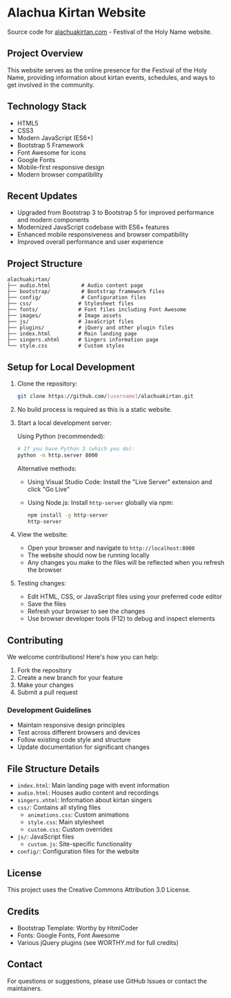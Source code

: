 # Alachua Kirtan Website

Source code for [alachuakirtan.com](https://alachuakirtan.com) - Festival of the Holy Name website.

## Project Overview

This website serves as the online presence for the Festival of the Holy Name, providing information about kirtan events, schedules, and ways to get involved in the community.

## Technology Stack

- HTML5
- CSS3
- Modern JavaScript (ES6+)
- Bootstrap 5 Framework
- Font Awesome for icons
- Google Fonts
- Mobile-first responsive design
- Modern browser compatibility

## Recent Updates

- Upgraded from Bootstrap 3 to Bootstrap 5 for improved performance and modern components
- Modernized JavaScript codebase with ES6+ features
- Enhanced mobile responsiveness and browser compatibility
- Improved overall performance and user experience

## Project Structure

```curl
alachuakirtan/
├── audio.html          # Audio content page
├── bootstrap/          # Bootstrap framework files
├── config/             # Configuration files
├── css/               # Stylesheet files
├── fonts/             # Font files including Font Awesome
├── images/            # Image assets
├── js/                # JavaScript files
├── plugins/           # jQuery and other plugin files
├── index.html         # Main landing page
├── singers.xhtml      # Singers information page
└── style.css          # Custom styles
```

## Setup for Local Development

1. Clone the repository:

   ```bash
   git clone https://github.com/[username]/alachuakirtan.git
   ```

2. No build process is required as this is a static website.

3. Start a local development server:

   Using Python (recommended):

   ```bash
   # If you have Python 3 (which you do):
   python -m http.server 8000
   ```

   Alternative methods:
   - Using Visual Studio Code: Install the "Live Server" extension and click "Go Live"
   - Using Node.js: Install `http-server` globally via npm:

     ```bash
     npm install -g http-server
     http-server
     ```

4. View the website:
   - Open your browser and navigate to `http://localhost:8000`
   - The website should now be running locally
   - Any changes you make to the files will be reflected when you refresh the browser

5. Testing changes:
   - Edit HTML, CSS, or JavaScript files using your preferred code editor
   - Save the files
   - Refresh your browser to see the changes
   - Use browser developer tools (F12) to debug and inspect elements

## Contributing

We welcome contributions! Here's how you can help:

1. Fork the repository
2. Create a new branch for your feature
3. Make your changes
4. Submit a pull request

### Development Guidelines

- Maintain responsive design principles
- Test across different browsers and devices
- Follow existing code style and structure
- Update documentation for significant changes

## File Structure Details

- `index.html`: Main landing page with event information
- `audio.html`: Houses audio content and recordings
- `singers.xhtml`: Information about kirtan singers
- `css/`: Contains all styling files
  - `animations.css`: Custom animations
  - `style.css`: Main stylesheet
  - `custom.css`: Custom overrides
- `js/`: JavaScript files
  - `custom.js`: Site-specific functionality
- `config/`: Configuration files for the website

## License

This project uses the Creative Commons Attribution 3.0 License.

## Credits

- Bootstrap Template: Worthy by HtmlCoder
- Fonts: Google Fonts, Font Awesome
- Various jQuery plugins (see WORTHY.md for full credits)

## Contact

For questions or suggestions, please use GitHub Issues or contact the maintainers.

